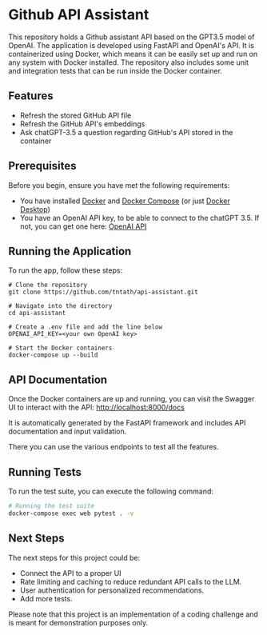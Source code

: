 # Github API Assistant

This repository holds a Github assistant API based on the GPT3.5 model of OpenAI.
The application is developed using FastAPI and OpenAI's API. It is containerized using Docker, which means it can be easily set up and run on any system with Docker installed. The repository also includes some unit and integration tests that can be run inside the Docker container.


## Features
  - Refresh the stored GitHub API file
  - Refresh the GitHub API's embeddings
  - Ask chatGPT-3.5 a question regarding GitHub's API stored in the container

## Prerequisites

Before you begin, ensure you have met the following requirements:

- You have installed [Docker](https://www.docker.com/) and [Docker Compose](https://docs.docker.com/compose/) (or just [Docker Desktop](https://www.docker.com/products/docker-desktop/))
- You have an OpenAI API key, to be able to connect to the chatGPT 3.5. If not, you can get one here: [OpenAI API](https://openai.com/blog/openai-api)


## Running the Application

To run the app, follow these steps:

```
# Clone the repository
git clone https://github.com/tntath/api-assistant.git

# Navigate into the directory
cd api-assistant

# Create a .env file and add the line below
OPENAI_API_KEY=<your own OpenAI key>

# Start the Docker containers
docker-compose up --build
```

## API Documentation

Once the Docker containers are up and running, you can visit the Swagger UI to interact with the API: [http://localhost:8000/docs](http://localhost:8000/docs)

It is automatically generated by the FastAPI framework and includes API documentation and input validation.

There you can use the various endpoints to test all the features.

## Running Tests

To run the test suite, you can execute the following command:

```bash
# Running the test suite
docker-compose exec web pytest . -v
```

## Next Steps

The next steps for this project could be:

- Connect the API to a proper UI
- Rate limiting and caching to reduce redundant API calls to the LLM.
- User authentication for personalized recommendations.
- Add more tests. 

Please note that this project is an implementation of a coding challenge and is meant for demonstration purposes only.

